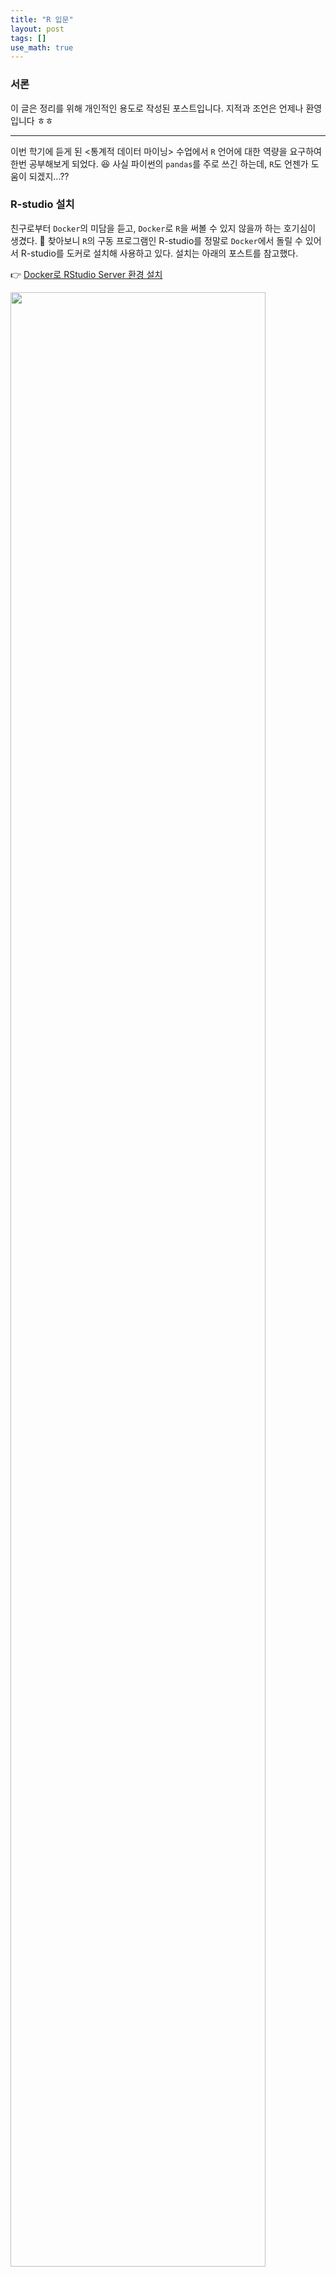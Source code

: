 ```yaml
---
title: "R 입문"
layout: post
tags: []
use_math: true
---
```


### 서론
이 글은 정리를 위해 개인적인 용도로 작성된 포스트입니다. 지적과 조언은 언제나 환영입니다 ㅎㅎ

<hr/>

이번 학기에 듣게 된 \<통계적 데이터 마이닝\> 수업에서 `R` 언어에 대한 역량을 요구하여 한번 공부해보게 되었다. 😆 사실 파이썬의 `pandas`를 주로 쓰긴 하는데, `R`도 언젠가 도움이 되겠지...??

### R-studio 설치

친구로부터 `Docker`의 미담을 듣고, `Docker`로 `R`을 써볼 수 있지 않을까 하는 호기심이 생겼다. 🤩 찾아보니 `R`의 구동 프로그램인 R-studio를 정말로 `Docker`에서 돌릴 수 있어서 R-studio를 도커로 설치해 사용하고 있다. 설치는 아래의 포스트를 참고했다.

👉 [Docker로 RStudio Server 환경 설치](https://emflant.tistory.com/240)

<div class="img-wrapper">
  <img src="{{ "/images/r-tutorial/r-tutorial-0.jpg" | relative_url }}" width="90%">
</div>

도커로 R-studio를 돌린 선택은 정말 **대만족**이다!! 도커, 앞으로도 자주 사용할 것 같다 ㅎㅎ 😘

### R을 배워보자!

경희대 이상준 교수님의 유튜브 강좌을 보고 `R` 언어를 익혔다. 

👉 [YouTube 강좌 링크](https://youtube.com/playlist?list=PLaqQvlCBe8vL739pc-jESsucndheGmQIZ)

강좌를 통해 아래와 같은 `R` 패키지들을 사용해볼 수 있었다.

- `dplyr`: 데이터를 쉽게 전처리 하게 도와주는 패키지
- `ggplot2`: 데이터를 쉽게 시각화; 산점도, 그래프, 박스 플롯 등등을 쉽게 그릴 수 있게 도와주는 패키지
- `KoNLP`: 한국어 NLP 패키지

### R로 추리 통계!!

\<기술 통계\>가 \<평균\>, \<표준편차\>과 같은 기초적인 통계량에 대한 접근이라면, \<**추리 통계**\>는 추출한 표본에서 좀더 각 요소들 사이 관계; Correlation를 살펴보거나, 모집단의 특징을 추론하는 통계다. `R` 강좌에서는 자동차 연비를 중심으로 거리-연비 관계에 대한 \<산점도 scatter plot\>를 확인해보았다.

<div class="img-wrapper" style="display:flex; justify-content:center; align-items:center;">
  <img src="{{ "/images/r-tutorial/r-tutorial-1.jpg" | relative_url }}"  style="float:left; width:48%;"> <img src="{{ "/images/r-tutorial/r-tutorial-5.jpg" | relative_url }}" style="float:left; width:48%;">
</div>

<div class="img-wrapper">
  
</div>

### R로 텍스트 마이닝!

R의 `KoNLP` 라는 패키지를 사용해 간단한 텍스트 마이닝을 시도해보았다. 처음에 `KoNLP` 설치가 원활하지 않아 [이곳](https://hs5555.tistory.com/71)의 포스트를 참고해 설치했다. 그러나 너무 기초적인 수준의 실습을 해서 그런지 `R`로 하는 텍스트 마이닝은 그렇게 유익하진 않았다 😥

<div class="img-wrapper">
  <img src="{{ "/images/r-tutorial/r-tutorial-3.jpg" | relative_url }}" width="400px">
  <p><small>트윗에서 최빈도 단어에 대한 그래프다. 아쉽게도 한국어 인코딩이 깨졌다 😥</small></p>
</div>

### R로 데이터 시각화!!

그 외에 `ggplot2`를 이용해 "년도별 실직자수"의 그래프를 그리거나, 미국 내 범죄율 빈도를 지도로 시각화하는 등의 작업을 `R`로 진행해보았다.

<div class="img-wrapper" style="display:flex; justify-content:center; align-items:center;">
  <img src="{{ "/images/r-tutorial/r-tutorial-2.jpg" | relative_url }}"  style="float:left; width:48%;"> <img src="{{ "/images/r-tutorial/r-tutorial-4.jpg" | relative_url }}" style="float:left; width:48%;">
</div>

<hr/>

### R에 대한 인상

예전에 `pandas`를 사용해본 적이 있었는데, `R`에서나 `pandas`에서도 둘다 `DataFrame`이라는 개념은 동일하게 가지고 있었다! 그래서 그런지 `R`의 개념들이 그렇게 어렵지는 않았다.

이번에 `R`을 실제로 배워보고 느낀 점은... 🙄 `R`은 \<매트랩 Matlab\> 같다는 느낌이 들었다. 사실 매트랩이라는 프로그램과 언어가 유용하고, 본인도 고등학생 때 잠깐 배워본 적은 있지만, 현재는 잘 쓰진 않는다. 그리고 요즘은 파이썬으로 대부분의 기능들은 다 잘 수행할 수 있기 때문에 굳이 여러 개의 언어와 프로그램의 사용법을 익혀서 \<폴리글랏 polyglot\>을 추구하기 보다는 하나의 언어와 프레임워크에서 왠만큼의 기능을 수행할 수 있다면, 하나의 언어로 통합하는게 좋지 않나 생각한다. 

그래서 내가 내린 결론은 이번에 `R`을 배우긴 했지만, 그다지 매력적이지는 않다는게 내 결론이다. 😥

